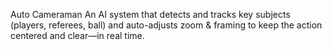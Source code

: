 Auto Cameraman
An AI system that detects and tracks key subjects (players, referees, ball) and auto-adjusts zoom & framing to keep the action centered and clear—in real time.
